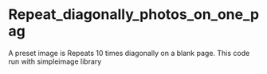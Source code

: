 # Repeat_diagonally_photos_on_one_pag
A preset image is Repeats 10 times diagonally on a blank page.
This code run with simpleimage library

